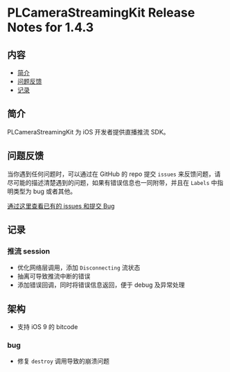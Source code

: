 # PLCameraStreamingKit Release Notes for 1.4.3

## 内容

- [简介](#简介)
- [问题反馈](#问题反馈)
- [记录](#记录)
	
## 简介

PLCameraStreamingKit 为 iOS 开发者提供直播推流 SDK。

## 问题反馈

当你遇到任何问题时，可以通过在 GitHub 的 repo 提交 ```issues``` 来反馈问题，请尽可能的描述清楚遇到的问题，如果有错误信息也一同附带，并且在 ```Labels``` 中指明类型为 bug 或者其他。

[通过这里查看已有的 issues 和提交 Bug](https://github.com/pili-engineering/PLCameraStreamingKit/issues)

## 记录

### 推流 session

- 优化网络层调用，添加 `Disconnecting` 流状态
- 抽离可导致推流中断的错误
- 添加错误回调，同时将错误信息返回，便于 debug 及异常处理

## 架构

- 支持 iOS 9 的 bitcode

### bug

- 修复 `destroy` 调用导致的崩溃问题